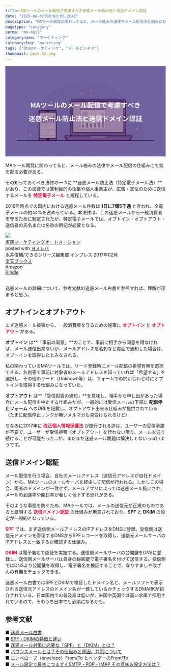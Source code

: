 ```yaml
---
title: MAツールのメール配信で考慮すべき迷惑メール防止法と送信ドメイン認証
date: "2020-08-02T00:00:00.284Z"
description: "MAツール開発に関わってると、メール絡みの法律やメール配信の仕組みにも気を配る必要がある。その知っておくべき法律の一つに迷惑メール防止法（特定電子メール法）があり、この法律では営利目的の企業や個人事業主が、広告・宣伝のために送信するメールを特定電子メールと規程している。"
pagetype: "category"
perma: "ma-mail"
categoryname: "マーケティング"
categoryslug: "marketing"
tags: ["BtoBマーケティング", "メールビジネス"]
thumbnail: post-52.png
---
```


![](./post-52.png)

MAツール開発に関わってると、メール絡みの法律やメール配信の仕組みにも気を配る必要がある。

その知っておくべき法律の一つに **迷惑メール防止法（特定電子メール法）**があり、この法律では営利目的の企業や個人事業主が、広告・宣伝のために送信するメールを **<span style="color: crimson;">特定電子メール</span>** と規程している。

2019年時点での国内における迷惑メール件数は **1日に7億5千通** と言われ、全電子メールの約44%を占めらている。本法律は、この迷惑メールから一般消費者を守るために制定されたが、特定電子メールでは、オプトイン・オプトアウト・送信者の氏名または名称の明記が必要となる。

<div class="cstmreba"><div class="booklink-box"><div class="booklink-image"><a href="https://hb.afl.rakuten.co.jp/hgc/146fe51c.1fd043a3.146fe51d.605dc196/yomereba_main_202008022254551036?pc=http%3A%2F%2Fbooks.rakuten.co.jp%2Frb%2F14665971%2F%3Fscid%3Daf_ich_link_urltxt%26m%3Dhttp%3A%2F%2Fm.rakuten.co.jp%2Fev%2Fbook%2F" target="_blank" ><img src="https://thumbnail.image.rakuten.co.jp/@0_mall/book/cabinet/0501/9784295000501.jpg?_ex=150x150" style="border: none;" /></a></div><div class="booklink-info"><div class="booklink-name"><a href="https://hb.afl.rakuten.co.jp/hgc/146fe51c.1fd043a3.146fe51d.605dc196/yomereba_main_202008022254551036?pc=http%3A%2F%2Fbooks.rakuten.co.jp%2Frb%2F14665971%2F%3Fscid%3Daf_ich_link_urltxt%26m%3Dhttp%3A%2F%2Fm.rakuten.co.jp%2Fev%2Fbook%2F" target="_blank" >実践マーケティングオートメーション</a><div class="booklink-powered-date">posted with <a href="https://yomereba.com" rel="nofollow" target="_blank">ヨメレバ</a></div></div><div class="booklink-detail">永井俊輔/できるシリーズ編集部 インプレス 2017年02月    </div><div class="booklink-link2"><div class="shoplinkrakuten"><a href="https://hb.afl.rakuten.co.jp/hgc/146fe51c.1fd043a3.146fe51d.605dc196/yomereba_main_202008022254551036?pc=http%3A%2F%2Fbooks.rakuten.co.jp%2Frb%2F14665971%2F%3Fscid%3Daf_ich_link_urltxt%26m%3Dhttp%3A%2F%2Fm.rakuten.co.jp%2Fev%2Fbook%2F" target="_blank" >楽天ブックス</a></div><div class="shoplinkamazon"><a href="https://www.amazon.co.jp/exec/obidos/asin/4295000507/kanon123-22/" target="_blank" >Amazon</a></div><div class="shoplinkkindle"><a href="https://www.amazon.co.jp/gp/search?keywords=%E5%AE%9F%E8%B7%B5%E3%83%9E%E3%83%BC%E3%82%B1%E3%83%86%E3%82%A3%E3%83%B3%E3%82%B0%E3%82%AA%E3%83%BC%E3%83%88%E3%83%A1%E3%83%BC%E3%82%B7%E3%83%A7%E3%83%B3&__mk_ja_JP=%83J%83%5E%83J%83i&url=node%3D2275256051&tag=kanon123-22" target="_blank" >Kindle</a></div>                              	  	  	  	  	</div></div><div class="booklink-footer"></div></div></div>
<br/>

迷惑メールの詳細について、参考文献の迷惑メール白書を参照すれば、理解が深まると思う。

## オプトインとオプトアウト

まず迷惑メール被害から、一般消費者を守るための施策に **<span style="color: crimson;">オプトイン</span>** と **<span style="color: crimson;">オプトアウト</span>** がある。

**オプトイン** は**「事前の同意」**のことで、事前に相手から同意を得なければ、メール送信出来ないが、メールアドレスを名刺など書面で通知した場合は、オプトインを取得したとみなされる。

私の関わっているMAツールでは、リード登録時にメール配信の希望有無を選択できる。名刺等で事前に対象者のメールアドレスを知っていれば「希望する」を選択し、その他のリード（Unknown等）は、フォームでの問い合わせ時にオプトインを取得する仕組みになっていた。

**オプトアウト** は**「受信拒否の通知」**を意味し、相手から申し出があった場合にメール配信を中止する仕組みだが、一般的には受信メールの下部に **配信停止フォーム** へのURLを記載し、オプトアウト出来る仕組みが提供されている（たまに配信停止リンクが無いメルマガも見受けられるけど）

ちなみに2017年に **<span style="color: crimson;">改正個人情報保護法</span>** が施行される迄は、ユーザーの受信承諾が不要で、ユーザーが受信拒否（オプトアウト）を行わない限り、メールを送り続けることが可能だった...が、まだまだ迷惑メール問題は解決してないっぽいようです。

## 送信ドメイン認証

メール配信を行う場合、自社のメールアドレス（送信元アドレスが自社ドメイン）から、MAツールのメールサーバを経由して配信が行われる。しかしこの場合、両者のドメインが一致せず、メールアプリによっては迷惑メール扱いされ、メールの到達率や開封率が著しく低下する恐れがある。

そのような事態を防ぐため、MAツールでは、メールの送信元が正規のものであると証明する **<span style="color: crimson;">送信ドメイン認証</span>** の仕組みが用意されており、**SPF** と **DKIM** の設定が一般的となっている。

**<span style="color: crimson;">SPF</span>** では、まず送信側メールアドレスのIPアドレスをDNSに登録。受信側は送信元ドメインを管理するDNSからSPFレコードを取得し、送信元メールサーバのIPアドレスと一致するか確認する仕組み。

**<span style="color: crimson;">DKIM</span>** は電子署名で認証を実施する。送信側メールサーバの公開鍵をDNSに登録し、送信側メールサーバは自身の秘密鍵で電子署名を付けて送信する。受信側ではDNSより公開鍵を取得し、電子署名を検証することで、なりすましや改ざんの有無をチェックできる。

迷惑メール白書ではSPFとDKIMで検証したドメイン名と、メールソフトで表示される送信元アドレスのドメイン名が一致しているかチェックするDMARKが紹介されている。日本国内での普及率は低いが、米国や英国では高い水準で採用されているので、そのうち日本でも必須になるかも。

## 参考文献
■ [迷惑メール白書](https://www.dekyo.or.jp/soudan/aspc/wp.html)  
■ [SPF・DKIMの特徴と違い](https://sendgrid.kke.co.jp/blog/?p=10121)  
■ [迷惑メール対策に必要な「SPF」と「DKIM」とは？](https://baremail.jp/blog/2019/06/07/138/)  
■ [バウンスメールとは？その仕組みと原因、対策について](https://www.onemarketing.jp/lab/lead-nurturing/bounce-mail_171)  
■ [エンベロープ（envelope）From/To とヘッダーのFrom/To](https://www.cuenote.jp/documents/smtp/000204.html)  
■ [メール設定で最初につまずくSMTP・POP・IMAP その意味＆設定方法は？](https://time-space.kddi.com/ict-keywords/kaisetsu/20170824/2081) 